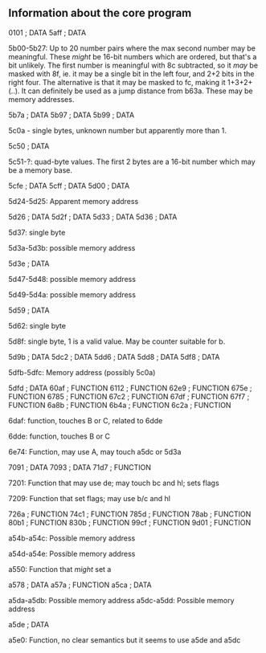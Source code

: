 Information about the core program
----------------------------------

0101                  ; DATA
5aff                  ; DATA

5b00-5b27: Up to 20 number pairs where the max second number may be meaningful. These *might* be 16-bit numbers which are ordered, but that's a bit unlikely. The first number is meaningful with 8c subtracted, so it *may* be masked with 8f, ie. it may be a single bit in the left four, and 2+2 bits in the right four. The alternative is that it may be masked to fc, making it 1+3+2+(..). It can definitely be used as a jump distance from b63a. These may be memory addresses.

5b7a                  ; DATA
5b97                  ; DATA
5b99                  ; DATA

5c0a - single bytes, unknown number but apparently more than 1.

5c50                  ; DATA

5c51-?: quad-byte values. The first 2 bytes are a 16-bit number which may be a memory base.

5cfe                  ; DATA
5cff                  ; DATA
5d00                  ; DATA

5d24-5d25: Apparent memory address

5d26                  ; DATA
5d2f                  ; DATA
5d33                  ; DATA
5d36                  ; DATA

5d37: single byte

5d3a-5d3b: possible memory address

5d3e                  ; DATA

5d47-5d48: possible memory address

5d49-5d4a: possible memory address

5d59                  ; DATA

5d62: single byte

5d8f: single byte, 1 is a valid value. May be counter suitable for b.

5d9b                  ; DATA
5dc2                  ; DATA
5dd6                  ; DATA
5dd8                  ; DATA
5df8                  ; DATA

5dfb-5dfc: Memory address (possibly 5c0a)

5dfd                  ; DATA
60af                  ; FUNCTION
6112                  ; FUNCTION
62e9                  ; FUNCTION
675e                  ; FUNCTION
6785                  ; FUNCTION
67c2                  ; FUNCTION
67df                  ; FUNCTION
67f7                  ; FUNCTION
6a8b                  ; FUNCTION
6b4a                  ; FUNCTION
6c2a                  ; FUNCTION

6daf: function, touches B or C, related to 6dde

6dde: function, touches B or C

6e74: Function, may use A, may touch a5dc or 5d3a

7091                  ; DATA
7093                  ; DATA
71d7                  ; FUNCTION

7201: Function that may use de; may touch bc and hl; sets flags

7209: Function that set flags; may use b/c and hl

726a                  ; FUNCTION
74c1                  ; FUNCTION
785d                  ; FUNCTION
78ab                  ; FUNCTION
80b1                  ; FUNCTION
830b                  ; FUNCTION
99cf                  ; FUNCTION
9d01                  ; FUNCTION

a54b-a54c: Possible memory address

a54d-a54e: Possible memory address

a550: Function that *might* set a

a578                  ; DATA
a57a                  ; FUNCTION
a5ca                  ; DATA

a5da-a5db: Possible memory address
a5dc-a5dd: Possible memory address

a5de                  ; DATA

a5e0: Function, no clear semantics but it seems to use a5de and a5dc